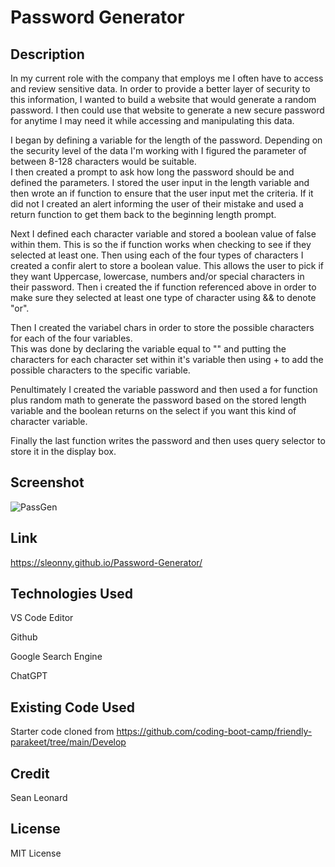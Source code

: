 # Password Generator

## Description

In my current role with the company that employs me I often have to access and review sensitive data.
In order to provide a better layer of security to this information, I wanted to build a website that
would generate a random password.  I then could use that website to generate a new secure password
for anytime I may need it while accessing and manipulating this data.

I began by defining a variable for the length of the password.  Depending on the security level of 
the data I'm working with I figured the parameter of between 8-128 characters would be suitable.  
I then created a prompt to ask how long the password should be and defined the parameters.  I stored
the user input in the length variable and then wrote an if function to ensure that the user input
met the criteria.  If it did not I created an alert informing the user of their mistake and used a return 
function to get them back to the beginning length prompt.

Next I defined each character variable and stored a boolean value of false within them.  This is so 
the if function works when checking to see if they selected at least one.  Then using each of the four
types of characters I created a confir alert to store a boolean value.  This allows the user to pick if they
want Uppercase, lowercase, numbers and/or special characters in their password.  Then i created the if function 
referenced above in order to make sure they selected at least one type of character using && to denote "or".

Then I created the variabel chars in order to store the possible characters for each of the four variables.  
This was done by declaring the variable equal to "" and putting the characters for each character set within
it's variable then using + to add the possible characters to the specific variable.

Penultimately I created the variable password and then used a for function plus random math to generate
the password based on the stored length variable and the boolean returns on the select if you want this 
kind of character variable.  

Finally the last function writes the password and then uses query selector to store it in the display
box.  

## Screenshot

![PassGen](https://user-images.githubusercontent.com/122305724/221269686-f5c44cd1-a12d-4efe-a59e-215ccfc28da7.png)

## Link

https://sleonny.github.io/Password-Generator/

## Technologies Used

VS Code Editor  

Github  

Google Search Engine  

ChatGPT  

## Existing Code Used

Starter code cloned from https://github.com/coding-boot-camp/friendly-parakeet/tree/main/Develop

## Credit

Sean Leonard

## License

MIT License

